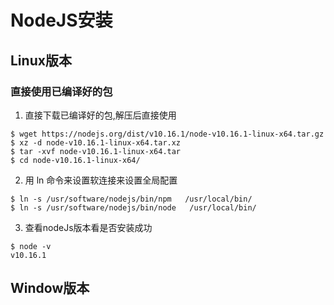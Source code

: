 # NodeJS安装
## Linux版本
### 直接使用已编译好的包
1. 直接下载已编译好的包,解压后直接使用
```
$ wget https://nodejs.org/dist/v10.16.1/node-v10.16.1-linux-x64.tar.gz
$ xz -d node-v10.16.1-linux-x64.tar.xz
$ tar -xvf node-v10.16.1-linux-x64.tar
$ cd node-v10.16.1-linux-x64/
```
2. 用 ln 命令来设置软连接来设置全局配置
```
$ ln -s /usr/software/nodejs/bin/npm   /usr/local/bin/ 
$ ln -s /usr/software/nodejs/bin/node   /usr/local/bin/
```
3. 查看nodeJs版本看是否安装成功
```
$ node -v
v10.16.1
```
## Window版本